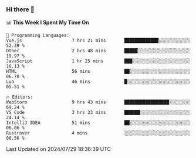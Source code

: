 ### Hi there 👋

<!--
**asdf12303116/asdf12303116** is a ✨ _special_ ✨ repository because its `README.md` (this file) appears on your GitHub profile.

Here are some ideas to get you started:

- 🔭 I’m currently working on ...
- 🌱 I’m currently learning ...
- 👯 I’m looking to collaborate on ...
- 🤔 I’m looking for help with ...
- 💬 Ask me about ...
- 📫 How to reach me: ...
- 😄 Pronouns: ...
- ⚡ Fun fact: ...
-->

<!--START_SECTION:waka-->
📊 **This Week I Spent My Time On** 

```text
💬 Programming Languages: 
Vue.js                   7 hrs 21 mins       █████████████░░░░░░░░░░░░   52.39 % 
Other                    2 hrs 48 mins       █████░░░░░░░░░░░░░░░░░░░░   19.97 % 
JavaScript               1 hr 25 mins        ███░░░░░░░░░░░░░░░░░░░░░░   10.13 % 
HTML                     56 mins             ██░░░░░░░░░░░░░░░░░░░░░░░   06.70 % 
Lua                      46 mins             █░░░░░░░░░░░░░░░░░░░░░░░░   05.51 % 

🔥 Editors: 
WebStorm                 9 hrs 43 mins       █████████████████░░░░░░░░   69.24 % 
VS Code                  3 hrs 23 mins       ██████░░░░░░░░░░░░░░░░░░░   24.14 % 
IntelliJ IDEA            51 mins             ██░░░░░░░░░░░░░░░░░░░░░░░   06.06 % 
Rustrover                4 mins              ░░░░░░░░░░░░░░░░░░░░░░░░░   00.56 % 
```


 Last Updated on 2024/07/29 18:36:39 UTC
<!--END_SECTION:waka-->
